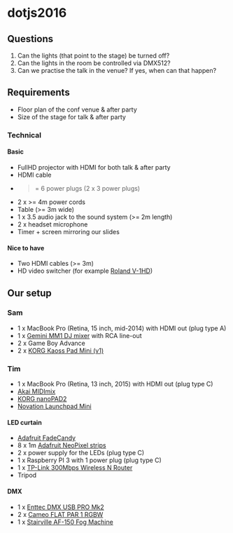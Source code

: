 # dotjs2016

## Questions

1. Can the lights (that point to the stage) be turned off?
2. Can the lights in the room be controlled via DMX512?
3. Can we practise the talk in the venue? If yes, when can that happen? 

## Requirements

* Floor plan of the conf venue & after party
* Size of the stage for talk & after party

### Technical 

#### Basic

* FullHD projector with HDMI for both talk & after party
* HDMI cable
* >= 6 power plugs (2 x 3 power plugs)
* 2 x >= 4m power cords
* Table (>= 3m wide)
* 1 x 3.5 audio jack to the sound system (>= 2m length)
* 2 x headset microphone
* Timer + screen mirroring our slides

#### Nice to have

* Two HDMI cables (>= 3m)
* HD video switcher (for example [Roland V-1HD](http://proav.roland.com/promos/v-1hd))


## Our setup

### Sam

* 1 x MacBook Pro (Retina, 15 inch, mid-2014) with HDMI out (plug type A)
* 1 x [Gemini MM1 DJ mixer](http://geminisound.com/product/mm1) with RCA line-out
* 2 x Game Boy Advance
* 2 x [KORG Kaoss Pad Mini (v1)](http://www.gear4music.com/Keyboards-and-Pianos/Korg-Kaoss-Pad-Mini-KP-Effects-Control/21G)

### Tim

* 1 x MacBook Pro (Retina, 13 inch, 2015) with HDMI out (plug type C)
* [Akai MIDImix](http://www.akaipro.com/product/midimix)
* [KORG nanoPAD2](http://www.korg.com/us/products/computergear/nanopad2/)
* [Novation Launchpad Mini](https://us.novationmusic.com/launch/launchpad-mini)

#### LED curtain

* [Adafruit FadeCandy](https://www.adafruit.com/product/1689)
* 8 x 1m [Adafruit NeoPixel strips](https://www.adafruit.com/products/1138)
* 2 x power supply for the LEDs (plug type C)
* 1 x Raspberry PI 3 with 1 power plug (plug type C)
* 1 x [TP-Link 300Mbps Wireless N Router](http://www.tp-link.com/en/products/details/cat-9_TL-WR841ND.html)
* Tripod

#### DMX

* 1 x [Enttec DMX USB PRO Mk2](https://www.enttec.com/?main_menu=Products&pn=70314)
* 2 x [Cameo FLAT PAR 1 RGBW](http://www.cameolight.com/en/products/led-flat-par-cans/flat-pro-1-rgbw-ir-7-x-4-w-high-power-flat-rgbw-led-par-light-in-black-housing-with-ir-remote-control-option/)
* 1 x [Stairville AF-150 Fog Machine](https://www.thomann.de/gb/stairville_af_150_dmx_fog_machine.htm)
